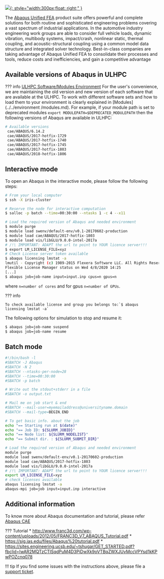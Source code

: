 [![](https://images.g2crowd.com/uploads/product/image/large_detail/large_detail_d05e3566f966e83e3ef9753e3aed4086/abaqus.png){: style="width:300px;float: right;" }](https://www.3ds.com/products-services/simulia/products/abaqus/abaquscae/)

The [Abaqus Unified FEA](https://www.3ds.com/products-services/simulia/products/abaqus/abaquscae/)
product suite offers powerful and complete solutions
for both routine and sophisticated engineering problems covering a vast
spectrum of industrial applications. In the automotive industry engineering
work groups are able to consider full vehicle loads, dynamic vibration,
multibody systems, impact/crash, nonlinear static, thermal coupling, and
acoustic-structural coupling using a common model data structure and integrated
solver technology. Best-in-class companies are taking advantage of
Abaqus Unified FEA to consolidate their processes and tools,
reduce costs and inefficiencies, and gain a competitive advantage

## Available versions of Abaqus in ULHPC

??? info
    [ULHPC Software/Modules Environment](../../environment/modules.md)
     For the user's convenience, we are maintaining the old
     version and new version of each software that are available at
     the ULHPC. To work with different software sets and how to
     load them to your environment is clearly explained
     in [Modules](../../environment
     /modules.md). For example, if your module path is set to deprecated modules
     `export MODULEPATH=$DEPRECATED_MODULEPATH` then the
     following versions of Abaqus are available in ULHPC:

```bash
# Available versions
 cae/ABAQUS/6.14.2
 cae/ABAQUS/2017-hotfix-1729
 cae/ABAQUS/2017-hotfix-1740
 cae/ABAQUS/2017-hotfix-1745
 cae/ABAQUS/2017-hotfix-1803
 cae/ABAQUS/2018-hotfix-1806
```

## Interactive mode
To open an Abaqus in the interactive mode, please follow the following steps:

```bash
# From your local computer
$ ssh -X iris-cluster

# Reserve the node for interactive computation
$ salloc -p batch --time=00:30:00 --ntasks 1 -c 4 --x11

# Load the required version of Abaqus and needed environment
$ module purge
$ module load swenv/default-env/v0.1-20170602-production
$ module load cae/ABAQUS/2017-hotfix-1803
$ module load vis/libGLU/9.0.0-intel-2017a
# /!\ IMPORTANT: ADAPT the url to point to YOUR licence server!!!
$ export LM_LICENSE_FILE=xyz
# Check License server token available
$ abaqus licensing lmstat -a
lmutil - Copyright (c) 1989-2015 Flexera Software LLC. All Rights Reserved.
Flexible License Manager status on Wed 4/8/2020 14:25
[...]
$ abaqus job=job-name input=input.inp cpus=n gpus=n
```
where `n=number of cores` and for gpus `n=number of GPUs`.

??? info

    To check available license and group you belongs to:`$ abaqus licensing lmstat -a`
    
The following options for simulation to stop and resume it:
```bash
$ abaqus job=job-name suspend
$ abaqus job=job-name resume
```

## Batch mode
```bash
#!/bin/bash -l
#SBATCH -J Abaqus
#SBATCH -N 2
#SBATCH --ntasks-per-node=28
#SBATCH --time=00:30:00
#SBATCH -p batch

# Write out the stdout+stderr in a file
#SBATCH -o output.txt

# Mail me on job start & end
#SBATCH --mail-user=myemailaddress@universityname.domain
#SBATCH --mail-type=BEGIN,END

# To get basic info. about the job
echo "== Starting run at $(date)"
echo "== Job ID: ${SLURM_JOBID}"
echo "== Node list: ${SLURM_NODELIST}"
echo "== Submit dir. : ${SLURM_SUBMIT_DIR}"

# Load the required version of Abaqus and needed environment
module purge
module load swenv/default-env/v0.1-20170602-production
module load cae/ABAQUS/2017-hotfix-1803
module load vis/libGLU/9.0.0-intel-2017a
# /!\ IMPORTANT: ADAPT the url to point to YOUR licence server!!!
export LM_LICENSE_FILE=xyz
# check licenses available
abaqus licensing lmstat -a
abaqus-mpi job=job input=input.inp interactive
```

## Additional information
To know more about Abaqus documentation and tutorial,
please refer [Abaqus CAE](http://130.149.89.49:2080/v6.11/pdf_books/CAE.pdf)

??? Tutorial 
     * http://www.franc3d.com/wp-content/uploads/2012/05/FRANC3D_V7_ABAQUS_Tutorial.pdf
     * https://sig.ias.edu/files/Abaqus%20tutorial.pdf
     * https://sites.engineering.ucsb.edu/~tshugar/GET_STARTED.pdf?fbclid=IwAR2MQTzCTISqdPuM4D3PiDwXk9oVTBqZWXJUvMccVPYsd1kKPwPOZcnq078


!!! tip
    If you find some issues with the instructions above,
    please file a [support ticket](https://hpc.uni.lu/support).

